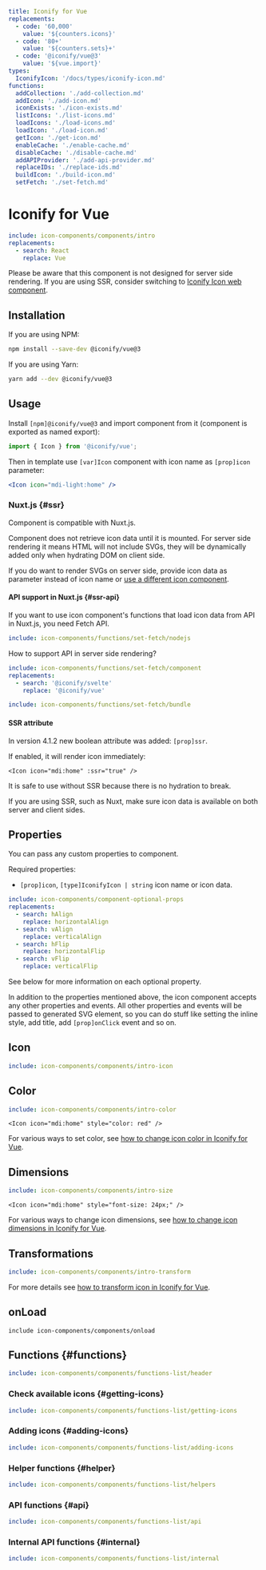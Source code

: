 ```yaml
title: Iconify for Vue
replacements:
  - code: '60,000'
    value: '${counters.icons}'
  - code: '80+'
    value: '${counters.sets}+'
  - code: '@iconify/vue@3'
    value: '${vue.import}'
types:
  IconifyIcon: '/docs/types/iconify-icon.md'
functions:
  addCollection: './add-collection.md'
  addIcon: './add-icon.md'
  iconExists: './icon-exists.md'
  listIcons: './list-icons.md'
  loadIcons: './load-icons.md'
  loadIcon: './load-icon.md'
  getIcon: './get-icon.md'
  enableCache: './enable-cache.md'
  disableCache: './disable-cache.md'
  addAPIProvider: './add-api-provider.md'
  replaceIDs: './replace-ids.md'
  buildIcon: './build-icon.md'
  setFetch: './set-fetch.md'
```

# Iconify for Vue

```yaml
include: icon-components/components/intro
replacements:
  - search: React
    replace: Vue
```

Please be aware that this component is not designed for server side rendering.
If you are using SSR, consider switching to [Iconify Icon web component](/docs/iconify-icon/index.md).

## Installation

If you are using NPM:

```bash
npm install --save-dev @iconify/vue@3
```

If you are using Yarn:

```bash
yarn add --dev @iconify/vue@3
```

## Usage

Install `[npm]@iconify/vue@3` and import component from it (component is exported as named export):

```js
import { Icon } from '@iconify/vue';
```

Then in template use `[var]Icon` component with icon name as `[prop]icon` parameter:

```jsx
<Icon icon="mdi-light:home" />
```

### Nuxt.js {#ssr}

Component is compatible with Nuxt.js.

Component does not retrieve icon data until it is mounted. For server side rendering it means HTML will not include SVGs, they will be dynamically added only when hydrating DOM on client side.

If you do want to render SVGs on server side, provide icon data as parameter instead of icon name or [use a different icon component](/docs/usage/index.md).

#### API support in Nuxt.js {#ssr-api}

If you want to use icon component's functions that load icon data from API in Nuxt.js, you need Fetch API.

```yaml
include: icon-components/functions/set-fetch/nodejs
```

How to support API in server side rendering?

```yaml
include: icon-components/functions/set-fetch/component
replacements:
  - search: '@iconify/svelte'
    replace: '@iconify/vue'
```

```yaml
include: icon-components/functions/set-fetch/bundle
```

#### SSR attribute

In version 4.1.2 new boolean attribute was added: `[prop]ssr`.

If enabled, it will render icon immediately:

```vue
<Icon icon="mdi:home" :ssr="true" />
```

It is safe to use without SSR because there is no hydration to break.

If you are using SSR, such as Nuxt, make sure icon data is available on both server and client sides.

## Properties

You can pass any custom properties to component.

Required properties:

- `[prop]icon`, `[type]IconifyIcon | string` icon name or icon data.

```yaml
include: icon-components/component-optional-props
replacements:
  - search: hAlign
    replace: horizontalAlign
  - search: vAlign
    replace: verticalAlign
  - search: hFlip
    replace: horizontalFlip
  - search: vFlip
    replace: verticalFlip
```

See below for more information on each optional property.

In addition to the properties mentioned above, the icon component accepts any other properties and events. All other properties and events will be passed to generated SVG element, so you can do stuff like setting the inline style, add title, add `[prop]onClick` event and so on.

## Icon

```yaml
include: icon-components/components/intro-icon
```

## Color

```yaml
include: icon-components/components/intro-color
```

```vue
<Icon icon="mdi:home" style="color: red" />
```

For various ways to set color, see [how to change icon color in Iconify for Vue](./color.md).

## Dimensions

```yaml
include: icon-components/components/intro-size
```

```vue
<Icon icon="mdi:home" style="font-size: 24px;" />
```

For various ways to change icon dimensions, see [how to change icon dimensions in Iconify for Vue](./dimensions.md).

## Transformations

```yaml
include: icon-components/components/intro-transform
```

For more details see [how to transform icon in Iconify for Vue](./transform.md).

## onLoad

`include icon-components/components/onload`

## Functions {#functions}

```yaml
include: icon-components/components/functions-list/header
```

### Check available icons {#getting-icons}

```yaml
include: icon-components/components/functions-list/getting-icons
```

### Adding icons {#adding-icons}

```yaml
include: icon-components/components/functions-list/adding-icons
```

### Helper functions {#helper}

```yaml
include: icon-components/components/functions-list/helpers
```

### API functions {#api}

```yaml
include: icon-components/components/functions-list/api
```

### Internal API functions {#internal}

```yaml
include: icon-components/components/functions-list/internal
```

